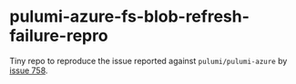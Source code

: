 # pulumi-azure-fs-blob-refresh-failure-repro

Tiny repo to reproduce the issue reported against `pulumi/pulumi-azure` by [issue 758]( https://github.com/pulumi/pulumi-azure/issues/758).
